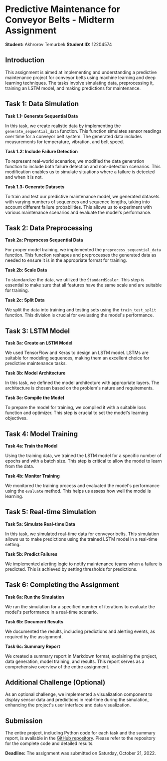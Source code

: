 # Predictive Maintenance for Conveyor Belts - Midterm Assignment

**Student:** Akhrorov Temurbek
**Student ID:** 12204574

## Introduction

This assignment is aimed at implementing and understanding a predictive maintenance project for conveyor belts using machine learning and deep learning techniques. The tasks involve simulating data, preprocessing it, training an LSTM model, and making predictions for maintenance.

## Task 1: Data Simulation

**Task 1.1: Generate Sequential Data**


In this task, we create realistic data by implementing the `generate_sequential_data` function. This function simulates sensor readings over time for a conveyor belt system. The generated data includes measurements for temperature, vibration, and belt speed.

**Task 1.2: Include Failure Detection**

To represent real-world scenarios, we modified the data generation function to include both failure detection and non-detection scenarios. This modification enables us to simulate situations where a failure is detected and when it is not.

**Task 1.3: Generate Datasets**

To train and test our predictive maintenance model, we generated datasets with varying numbers of sequences and sequence lengths, taking into account different failure probabilities. This allows us to experiment with various maintenance scenarios and evaluate the model's performance.

## Task 2: Data Preprocessing

**Task 2a: Preprocess Sequential Data**

For proper model training, we implemented the `preprocess_sequential_data` function. This function reshapes and preprocesses the generated data as needed to ensure it is in the appropriate format for training.

**Task 2b: Scale Data**

To standardize the data, we utilized the `StandardScaler`. This step is essential to make sure that all features have the same scale and are suitable for training.

**Task 2c: Split Data**

We split the data into training and testing sets using the `train_test_split` function. This division is crucial for evaluating the model's performance.

## Task 3: LSTM Model

**Task 3a: Create an LSTM Model**

We used TensorFlow and Keras to design an LSTM model. LSTMs are suitable for modeling sequences, making them an excellent choice for predictive maintenance tasks.

**Task 3b: Model Architecture**

In this task, we defined the model architecture with appropriate layers. The architecture is chosen based on the problem's nature and requirements.

**Task 3c: Compile the Model**

To prepare the model for training, we compiled it with a suitable loss function and optimizer. This step is crucial to set the model's learning objectives.

## Task 4: Model Training

**Task 4a: Train the Model**

Using the training data, we trained the LSTM model for a specific number of epochs and with a batch size. This step is critical to allow the model to learn from the data.

**Task 4b: Monitor Training**

We monitored the training process and evaluated the model's performance using the `evaluate` method. This helps us assess how well the model is learning.

## Task 5: Real-time Simulation

**Task 5a: Simulate Real-time Data**

In this task, we simulated real-time data for conveyor belts. This simulation allows us to make predictions using the trained LSTM model in a real-time setting.

**Task 5b: Predict Failures**

We implemented alerting logic to notify maintenance teams when a failure is predicted. This is achieved by setting thresholds for predictions.

## Task 6: Completing the Assignment

**Task 6a: Run the Simulation**

We ran the simulation for a specified number of iterations to evaluate the model's performance in a real-time scenario.

**Task 6b: Document Results**

We documented the results, including predictions and alerting events, as required by the assignment.

**Task 6c: Summary Report**

We created a summary report in Markdown format, explaining the project, data generation, model training, and results. This report serves as a comprehensive overview of the entire assignment.

## Additional Challenge (Optional)

As an optional challenge, we implemented a visualization component to display sensor data and predictions in real-time during the simulation, enhancing the project's user interface and data visualization.

## Submission

The entire project, including Python code for each task and the summary report, is available in the [GitHub repository](https://github.com/TimothyAv/Ai/blob/main/Mid_term_12204574.ipynb). Please refer to the repository for the complete code and detailed results.

**Deadline:** The assignment was submitted on Saturday, October 21, 2022.

